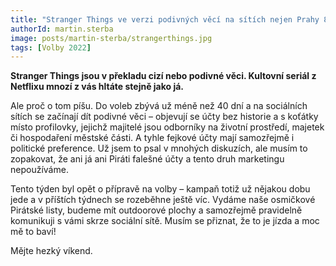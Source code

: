```yaml
---
title: "Stranger Things ve verzi podivných věcí na sítích nejen Prahy 8"
authorId: martin.sterba
image: posts/martin-sterba/strangerthings.jpg
tags: [Volby 2022]
---
```


**Stranger Things jsou v překladu cizí nebo podivné věci. Kultovní seriál z Netflixu mnozí z vás hltáte stejně jako já.**

Ale proč o tom píšu. Do voleb zbývá už méně než 40 dní a na sociálních sítích se začínají dít podivné věci – objevují se účty bez historie a s koťátky místo profilovky, jejichž majitelé jsou odborníky na životní prostředí, majetek či hospodaření městské části. A tyhle fejkové účty mají samozřejmě i politické preference. Už jsem to psal v mnohých diskuzích, ale musím to zopakovat, že ani já ani Piráti falešné účty a tento druh marketingu nepoužíváme.

Tento týden byl opět o přípravě na volby – kampaň totiž už nějakou dobu jede a v příštích týdnech se rozeběhne ještě víc. Vydáme naše osmičkové Pirátské listy, budeme mít outdoorové plochy a samozřejmě pravidelně komunikuji s vámi skrze sociální sítě. Musím se přiznat, že to je jízda a moc mě to baví!

Mějte hezký víkend.
